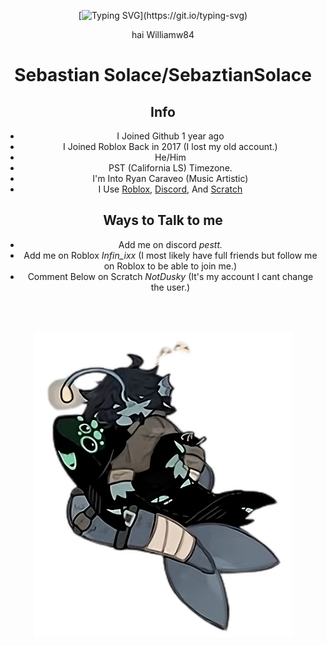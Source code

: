 <div align="center">


 [![Typing SVG](https://readme-typing-svg.demolab.com/?lines=yes;Fishy;Im+Tired;)](https://git.io/typing-svg)

hai Williamw84

# Sebastian Solace/SebaztianSolace
## Info
- I Joined Github 1 year ago
- I Joined Roblox Back in 2017 (I lost my old account.)
- He/Him
- PST (California LS) Timezone.
- I'm Into Ryan Caraveo (Music Artistic)
- I Use [Roblox](https://roblox.com/), [Discord](https://discord.com/), And [Scratch](https://scratch.mit.edu/)

## Ways to Talk to me
- Add me on discord *pestt.*
- Add me on Roblox *Infin_ixx* (I most likely have full friends but follow me on Roblox to be able to join me.)
- Comment Below on Scratch *NotDusky* (It's my account I cant change the user.)


 <br><br>

 
<img src="/sebby.png"/> 

<br><br>

</div>




